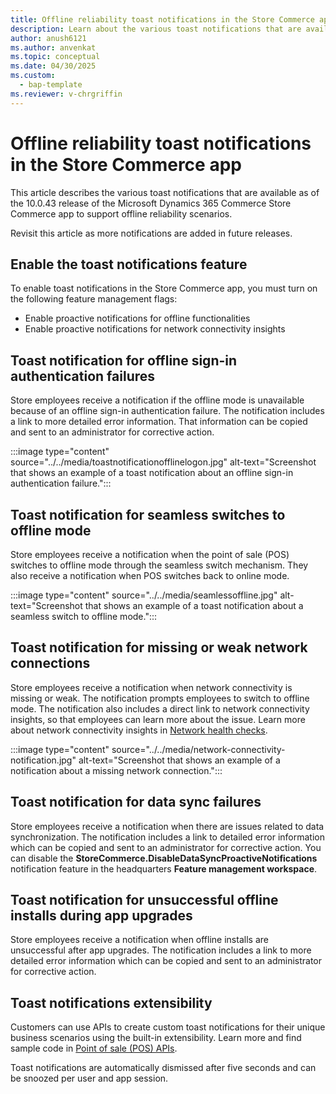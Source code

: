 ```yaml
---
title: Offline reliability toast notifications in the Store Commerce app
description: Learn about the various toast notifications that are available in the Microsoft Dynamics 365 Commerce Store Commerce app.
author: anush6121
ms.author: anvenkat 
ms.topic: conceptual 
ms.date: 04/30/2025
ms.custom: 
  - bap-template
ms.reviewer: v-chrgriffin
---
```


# Offline reliability toast notifications in the Store Commerce app

This article describes the various toast notifications that are available as of the 10.0.43 release of the Microsoft Dynamics 365 Commerce Store Commerce app to support offline reliability scenarios.

Revisit this article as more notifications are added in future releases.

## Enable the toast notifications feature

To enable toast notifications in the Store Commerce app, you must turn on the following feature management flags:

- Enable proactive notifications for offline functionalities
- Enable proactive notifications for network connectivity insights

## Toast notification for offline sign-in authentication failures

Store employees receive a notification if the offline mode is unavailable because of an offline sign-in authentication failure. The notification includes a link to more detailed error information. That information can be copied and sent to an administrator for corrective action.

:::image type="content" source="../../media/toastnotificationofflinelogon.jpg" alt-text="Screenshot that shows an example of a toast notification about an offline sign-in authentication failure.":::

## Toast notification for seamless switches to offline mode

Store employees receive a notification when the point of sale (POS) switches to offline mode through the seamless switch mechanism. They also receive a notification when POS switches back to online mode.

:::image type="content" source="../../media/seamlessoffline.jpg" alt-text="Screenshot that shows an example of a toast notification about a seamless switch to offline mode.":::

## Toast notification for missing or weak network connections

Store employees receive a notification when network connectivity is missing or weak. The notification prompts employees to switch to offline mode. The notification also includes a direct link to network connectivity insights, so that employees can learn more about the issue. Learn more about network connectivity insights in [Network health checks](../../pos-healthcheck.md#network-health-checks).

:::image type="content" source="../../media/network-connectivity-notification.jpg" alt-text="Screenshot that shows an example of a notification about a missing network connection.":::

## Toast notification for data sync failures

Store employees receive a notification when there are issues related to data synchronization. The notification includes a link to detailed error information which can be copied and sent to an administrator for corrective action. You can disable the **StoreCommerce.DisableDataSyncProactiveNotifications** notification feature in the headquarters **Feature management workspace**.

## Toast notification for unsuccessful offline installs during app upgrades

Store employees receive a notification when offline installs are unsuccessful after app upgrades. The notification includes a link to more detailed error information which can be copied and sent to an administrator for corrective action.

## Toast notifications extensibility

Customers can use APIs to create custom toast notifications for their unique business scenarios using the built-in extensibility. Learn more and find sample code in [Point of sale (POS) APIs](/dynamics365/commerce/dev-itpro/pos-apis#device).

Toast notifications are automatically dismissed after five seconds and can be snoozed per user and app session. 
